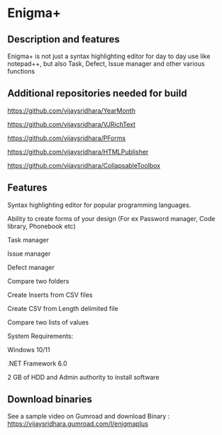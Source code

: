 # Enigma+

## Description and features

Enigma+ is not just a syntax highlighting editor for day to day use like notepad++, but also Task, Defect, Issue manager and other various functions

## Additional repositories needed for build
https://github.com/vijaysridhara/YearMonth

https://github.com/vijaysridhara/VJRichText

https://github.com/vijaysridhara/PForms

https://github.com/vijaysridhara/HTMLPublisher

https://github.com/vijaysridhara/CollapsableToolbox

## Features
Syntax highlighting editor for popular programming languages.

Ability to create forms of your design (For ex Password manager, Code library, Phonebook etc)

Task manager

Issue manager

Defect manager

Compare two folders

Create Inserts from CSV files

Create CSV from Length delimited file

Compare two lists of values

System Requirements:

Windows 10/11

.NET Framework 6.0

2 GB of HDD and Admin authority to install software

## Download binaries

See a sample video on Gumroad and download Binary : https://vijaysridhara.gumroad.com/l/enigmaplus
